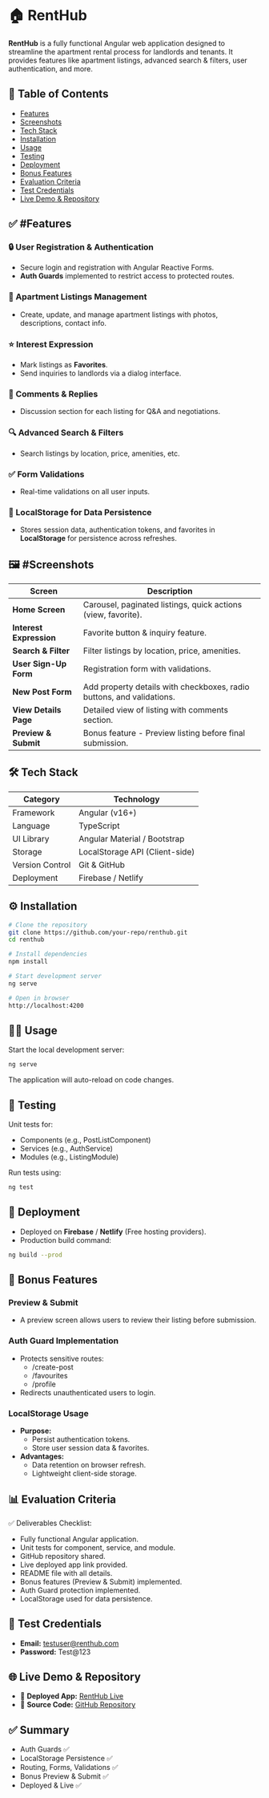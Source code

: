 # 🏠 RentHub

**RentHub** is a fully functional Angular web application designed to streamline the apartment rental process for landlords and tenants. It provides features like apartment listings, advanced search & filters, user authentication, and more.

## 📑 Table of Contents

- [Features](#features)
- [Screenshots](#screenshots)
- [Tech Stack](#tech-stack)
- [Installation](#installation)
- [Usage](#usage)
- [Testing](#testing)
- [Deployment](#deployment)
- [Bonus Features](#bonus-features)
- [Evaluation Criteria](#evaluation-criteria)
- [Test Credentials](#test-credentials)
- [Live Demo & Repository](#live-demo--repository)

## ✅ #Features

### 🔒 User Registration & Authentication

- Secure login and registration with Angular Reactive Forms.
- **Auth Guards** implemented to restrict access to protected routes.

### 🏡 Apartment Listings Management

- Create, update, and manage apartment listings with photos, descriptions, contact info.

### ⭐ Interest Expression

- Mark listings as **Favorites**.
- Send inquiries to landlords via a dialog interface.

### 💬 Comments & Replies

- Discussion section for each listing for Q&A and negotiations.

### 🔍 Advanced Search & Filters

- Search listings by location, price, amenities, etc.

### ✅ Form Validations

- Real-time validations on all user inputs.

### 💾 LocalStorage for Data Persistence

- Stores session data, authentication tokens, and favorites in **LocalStorage** for persistence across refreshes.

## 🖼️ #Screenshots

| Screen                  | Description                                                           |
| ----------------------- | --------------------------------------------------------------------- |
| **Home Screen**         | Carousel, paginated listings, quick actions (view, favorite).         |
| **Interest Expression** | Favorite button & inquiry feature.                                    |
| **Search & Filter**     | Filter listings by location, price, amenities.                        |
| **User Sign-Up Form**   | Registration form with validations.                                   |
| **New Post Form**       | Add property details with checkboxes, radio buttons, and validations. |
| **View Details Page**   | Detailed view of listing with comments section.                       |
| **Preview & Submit**    | Bonus feature - Preview listing before final submission.              |

## 🛠️ Tech Stack

| Category        | Technology                     |
| --------------- | ------------------------------ |
| Framework       | Angular (v16+)                 |
| Language        | TypeScript                     |
| UI Library      | Angular Material / Bootstrap   |
| Storage         | LocalStorage API (Client-side) |
| Version Control | Git & GitHub                   |
| Deployment      | Firebase / Netlify             |

## ⚙️ Installation

```bash
# Clone the repository
git clone https://github.com/your-repo/renthub.git
cd renthub

# Install dependencies
npm install

# Start development server
ng serve

# Open in browser
http://localhost:4200
```

## 🧑‍💻 Usage

Start the local development server:

```bash
ng serve
```

The application will auto-reload on code changes.

## 🧪 Testing

Unit tests for:

- Components (e.g., PostListComponent)
- Services (e.g., AuthService)
- Modules (e.g., ListingModule)

Run tests using:

```bash
ng test
```

## 🚀 Deployment

- Deployed on **Firebase** / **Netlify** (Free hosting providers).
- Production build command:

```bash
ng build --prod
```

## 🌟 Bonus Features

### Preview & Submit

- A preview screen allows users to review their listing before submission.

### Auth Guard Implementation

- Protects sensitive routes:
  - /create-post
  - /favourites
  - /profile
- Redirects unauthenticated users to login.

### LocalStorage Usage

- **Purpose:**
  - Persist authentication tokens.
  - Store user session data & favorites.
- **Advantages:**
  - Data retention on browser refresh.
  - Lightweight client-side storage.

## 📊 Evaluation Criteria

✅ Deliverables Checklist:

- Fully functional Angular application.
- Unit tests for component, service, and module.
- GitHub repository shared.
- Live deployed app link provided.
- README file with all details.
- Bonus features (Preview & Submit) implemented.
- Auth Guard protection implemented.
- LocalStorage used for data persistence.

## 🔐 Test Credentials

- **Email:** testuser@renthub.com
- **Password:** Test@123

## 🌐 Live Demo & Repository

- 🔗 **Deployed App:** [RentHub Live](#)
- 🔗 **Source Code:** [GitHub Repository](#)

## ✅ Summary

- Auth Guards ✅
- LocalStorage Persistence ✅
- Routing, Forms, Validations ✅
- Bonus Preview & Submit ✅
- Deployed & Live ✅
